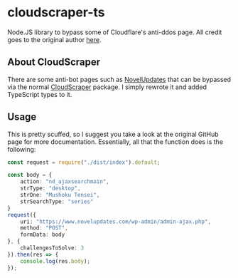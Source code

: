 # cloudscraper-ts
Node.JS library to bypass some of Cloudflare's anti-ddos page. All credit goes to the original author [here](https://github.com/codemanki/cloudscraper).

## About CloudScraper
There are some anti-bot pages such as [NovelUpdates](https://novelupdates.com) that can be bypassed via the normal [CloudScraper](https://npmjs.com/package/cloudscraper) package. I simply rewrote it and added TypeScript types to it.

## Usage
This is pretty scuffed, so I suggest you take a look at the original GitHub page for more documentation. Essentially, all that the function does is the following:
```typescript
const request = require("./dist/index").default;

const body = {
    action: "nd_ajaxsearchmain",
    strType: "desktop",
    strOne: "Mushoku Tensei",
    strSearchType: "series"
}
request({
    uri: "https://www.novelupdates.com/wp-admin/admin-ajax.php",
    method: "POST",
    formData: body
}, {
    challengesToSolve: 3
}).then(res => {
    console.log(res.body);
});
```